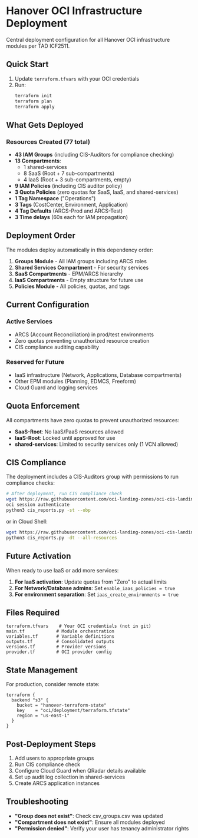 # Hanover OCI Infrastructure Deployment

Central deployment configuration for all Hanover OCI infrastructure modules per TAD ICF2511.

## Quick Start

1. Update `terraform.tfvars` with your OCI credentials
2. Run:
   ```bash
   terraform init
   terraform plan
   terraform apply
   ```

## What Gets Deployed

### Resources Created (77 total)
- **43 IAM Groups** (including CIS-Auditors for compliance checking)
- **13 Compartments**:
  - 1 shared-services
  - 8 SaaS (Root + 7 sub-compartments)
  - 4 IaaS (Root + 3 sub-compartments, empty)
- **9 IAM Policies** (including CIS auditor policy)
- **3 Quota Policies** (zero quotas for SaaS, IaaS, and shared-services)
- **1 Tag Namespace** ("Operations")
- **3 Tags** (CostCenter, Environment, Application)
- **4 Tag Defaults** (ARCS-Prod and ARCS-Test)
- **3 Time delays** (60s each for IAM propagation)

## Deployment Order

The modules deploy automatically in this dependency order:
1. **Groups Module** - All IAM groups including ARCS roles
2. **Shared Services Compartment** - For security services
3. **SaaS Compartments** - EPM/ARCS hierarchy
4. **IaaS Compartments** - Empty structure for future use
5. **Policies Module** - All policies, quotas, and tags

## Current Configuration

### Active Services
- ARCS (Account Reconciliation) in prod/test environments
- Zero quotas preventing unauthorized resource creation
- CIS compliance auditing capability

### Reserved for Future
- IaaS infrastructure (Network, Applications, Database compartments)
- Other EPM modules (Planning, EDMCS, Freeform)
- Cloud Guard and logging services

## Quota Enforcement

All compartments have zero quotas to prevent unauthorized resources:
- **SaaS-Root**: No IaaS/PaaS resources allowed
- **IaaS-Root**: Locked until approved for use
- **shared-services**: Limited to security services only (1 VCN allowed)

## CIS Compliance

The deployment includes a CIS-Auditors group with permissions to run compliance checks:
```bash
# After deployment, run CIS compliance check
wget https://raw.githubusercontent.com/oci-landing-zones/oci-cis-landingzone-quickstart/main/scripts/cis_reports.py
oci session authenticate
python3 cis_reports.py -st --obp
```
or in Cloud Shell: 
```bash
wget https://raw.githubusercontent.com/oci-landing-zones/oci-cis-landingzone-quickstart/main/scripts/cis_reports.py
python3 cis_reports.py -dt --all-resources
```

## Future Activation

When ready to use IaaS or add more services:

1. **For IaaS activation**: Update quotas from "Zero" to actual limits
2. **For Network/Database admins**: Set `enable_iaas_policies = true`
3. **For environment separation**: Set `iaas_create_environments = true`

## Files Required

```
terraform.tfvars    # Your OCI credentials (not in git)
main.tf            # Module orchestration
variables.tf       # Variable definitions
outputs.tf         # Consolidated outputs
versions.tf        # Provider versions
provider.tf        # OCI provider config
```

## State Management

For production, consider remote state:
```hcl
terraform {
  backend "s3" {
    bucket = "hanover-terraform-state"
    key    = "oci/deployment/terraform.tfstate"
    region = "us-east-1"
  }
}
```

## Post-Deployment Steps

1. Add users to appropriate groups
2. Run CIS compliance check
3. Configure Cloud Guard when QRadar details available
4. Set up audit log collection in shared-services
5. Create ARCS application instances

## Troubleshooting

- **"Group does not exist"**: Check csv_groups.csv was updated
- **"Compartment does not exist"**: Ensure all modules deployed
- **"Permission denied"**: Verify your user has tenancy administrator rights